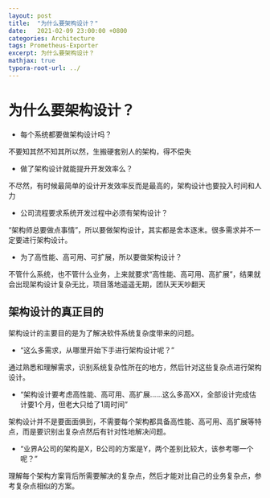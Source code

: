 ```yaml
---
layout: post
title:  "为什么要架构设计？"
date:   2021-02-09 23:00:00 +0800
categories: Architecture
tags: Prometheus-Exporter
excerpt: 为什么要架构设计？
mathjax: true
typora-root-url: ../
---
```


# 为什么要架构设计？

* 每个系统都要做架构设计吗？

不要知其然不知其所以然，生搬硬套别人的架构，得不偿失

* 做了架构设计就能提升开发效率么？

不尽然，有时候最简单的设计开发效率反而是最高的，架构设计也要投入时间和人力

* 公司流程要求系统开发过程中必须有架构设计？

“架构师总要做点事情”，所以要做架构设计，其实都是舍本逐末。很多需求并不一定要进行架构设计。

* 为了高性能、高可用、可扩展，所以要做架构设计？

不管什么系统，也不管什么业务，上来就要求“高性能、高可用、高扩展”，结果就会出现架构设计复杂无比，项目落地遥遥无期，团队天天吵翻天

## 架构设计的真正目的

架构设计的主要目的是为了解决软件系统复杂度带来的问题。

* “这么多需求，从哪里开始下手进行架构设计呢？”

通过熟悉和理解需求，识别系统复杂性所在的地方，然后针对这些复杂点进行架构设计。

* “架构设计要考虑高性能、高可用、高扩展……这么多高XX，全部设计完成估计要1个月，但老大只给了1周时间”

架构设计并不是要面面俱到，不需要每个架构都具备高性能、高可用、高扩展等特点，而是要识别出复杂点然后有针对性地解决问题。

* “业界A公司的架构是X，B公司的方案是Y，两个差别比较大，该参考哪一个呢？”

理解每个架构方案背后所需要解决的复杂点，然后才能对比自己的业务复杂点，参考复杂点相似的方案。